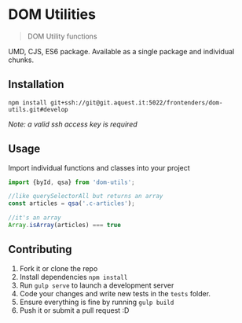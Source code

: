 # DOM Utilities

> DOM Utility functions

UMD, CJS, ES6 package. Available as a single package and individual chunks.  

## Installation

```
npm install git+ssh://git@git.aquest.it:5022/frontenders/dom-utils.git#develop
```

_Note: a valid ssh access key is required_

## Usage

Import individual functions and classes into your project
 
```js
import {byId, qsa} from 'dom-utils';

//like querySelectorAll but returns an array
const articles = qsa('.c-articles');

//it's an array
Array.isArray(articles) === true

```

## Contributing

1. Fork it or clone the repo
1. Install dependencies `npm install`
1. Run `gulp serve` to launch a development server
1. Code your changes and write new tests in the `tests` folder.
1. Ensure everything is fine by running `gulp build`
1. Push it or submit a pull request :D
